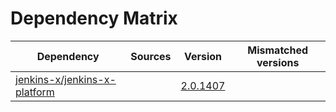 # Dependency Matrix

Dependency | Sources | Version | Mismatched versions
---------- | ------- | ------- | -------------------
[jenkins-x/jenkins-x-platform](https://github.com/jenkins-x/jenkins-x-platform) |  | [2.0.1407](https://github.com/jenkins-x/jenkins-x-platform/releases/tag/v2.0.1407) | 
